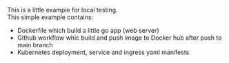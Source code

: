 This is a little example for local testing.\
This simple example contains:
- Dockerfile which build a little go app (web server)
- Github workflow whic build and push image to Docker hub after push to main branch
- Kubernetes deployment, service and ingress yaml manifests
